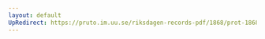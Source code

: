 ```yaml
---
layout: default
UpRedirect: https://pruto.im.uu.se/riksdagen-records-pdf/1868/prot-1868--ak--509/prot-1868--ak--509_008.pdf
---
```

